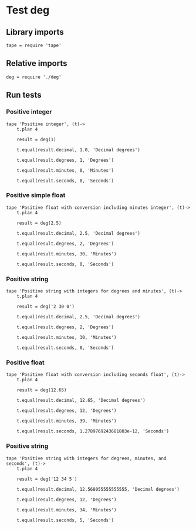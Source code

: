 # Test deg

## Library imports

	tape = require 'tape'


## Relative imports

	deg = require './deg'


## Run tests

### Positive integer

	tape 'Positive integer', (t)->
		t.plan 4

		result = deg(1)

		t.equal(result.decimal, 1.0, 'Decimal degrees')

		t.equal(result.degrees, 1, 'Degrees')

		t.equal(result.minutes, 0, 'Minutes')

		t.equal(result.seconds, 0, 'Seconds')


### Positive simple float

	tape 'Positive float with conversion including minutes integer', (t)->
		t.plan 4

		result = deg(2.5)

		t.equal(result.decimal, 2.5, 'Decimal degrees')

		t.equal(result.degrees, 2, 'Degrees')

		t.equal(result.minutes, 30, 'Minutes')

		t.equal(result.seconds, 0, 'Seconds')


### Positive string

	tape 'Positive string with integers for degrees and minutes', (t)->
		t.plan 4

		result = deg('2 30 0')

		t.equal(result.decimal, 2.5, 'Decimal degrees')

		t.equal(result.degrees, 2, 'Degrees')

		t.equal(result.minutes, 30, 'Minutes')

		t.equal(result.seconds, 0, 'Seconds')


### Positive float

	tape 'Positive float with conversion including seconds float', (t)->
		t.plan 4

		result = deg(12.65)

		t.equal(result.decimal, 12.65, 'Decimal degrees')

		t.equal(result.degrees, 12, 'Degrees')

		t.equal(result.minutes, 39, 'Minutes')

		t.equal(result.seconds, 1.2789769243681803e-12, 'Seconds')


### Positive string

	tape 'Positive string with integers for degrees, minutes, and seconds', (t)->
		t.plan 4

		result = deg('12 34 5')

		t.equal(result.decimal, 12.568055555555555, 'Decimal degrees')

		t.equal(result.degrees, 12, 'Degrees')

		t.equal(result.minutes, 34, 'Minutes')

		t.equal(result.seconds, 5, 'Seconds')
